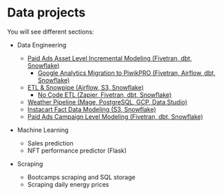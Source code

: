 # Data projects

You will see different sections:

- Data Engineering

  - [Paid Ads Asset Level Incremental Modeling (Fivetran, dbt, Snowflake)](https://github.com/aboyalejandro/data-projects/tree/master/data_engineering/paid_media_incremental_modeling)
    - [Google Analytics Migration to PiwikPRO (Fivetran, Airflow, dbt, Snowflake)](https://github.com/aboyalejandro/data-projects/tree/master/data_engineering/google_analytics_migration)
  - [ETL & Snowpipe (Airflow, S3, Snowflake)](https://github.com/aboyalejandro/data-projects/tree/master/data_engineering/etl_snowflake_snowpipe)
    - [No Code ETL (Zapier, Fivetran, dbt, Snowflake)](https://github.com/aboyalejandro/data-projects/tree/master/data_engineering/no_code_etl)
  - [Weather Pipeline (Mage, PostgreSQL, GCP, Data Studio)](https://github.com/aboyalejandro/data-projects/tree/master/data_engineering/weather_pipeline)
  - [Instacart Fact Data Modeling (S3, Snowflake)](https://github.com/aboyalejandro/data-projects/tree/master/data_engineering/snowflake_instacart_modeling)
  - [Paid Ads Campaign Level Modeling (Fivetran, dbt, Snowflake)](https://github.com/aboyalejandro/data-projects/tree/master/data_engineering/ad_campaign_dbt_modeling)

  
- Machine Learning
  - Sales prediction
  - NFT performance predictor (Flask)
- Scraping
  - Bootcamps scraping and SQL storage
  - Scraping daily energy prices
